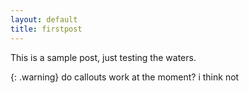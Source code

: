 ```yaml
---
layout: default
title: firstpost
---
```


This is a sample post, just testing the waters.

{: .warning}
do callouts work at the moment? i think not